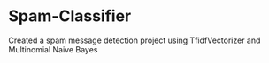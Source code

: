 # Spam-Classifier
Created a spam message detection project using TfidfVectorizer and Multinomial Naive Bayes
